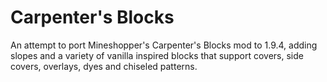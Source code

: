 # Carpenter's Blocks
An attempt to port Mineshopper's Carpenter's Blocks mod to 1.9.4, adding slopes and a variety of vanilla inspired blocks that support covers, side covers, overlays, dyes and chiseled patterns.